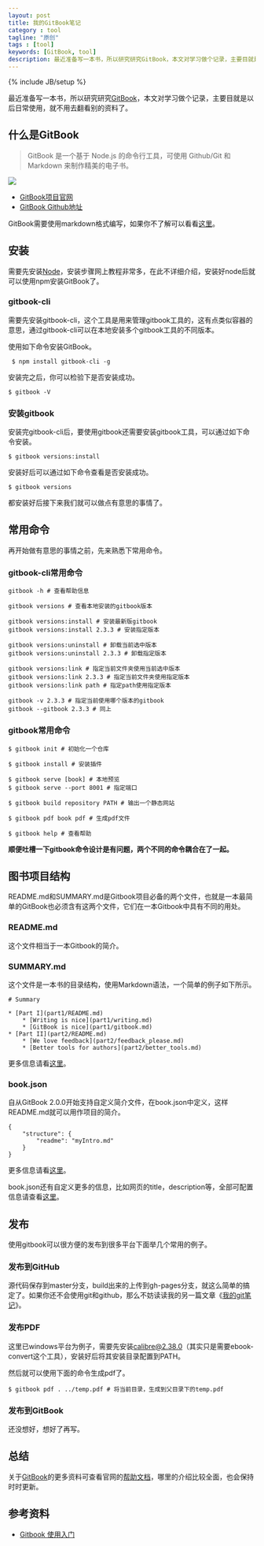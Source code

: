 ```yaml
---
layout: post
title: 我的GitBook笔记
category : tool
tagline: "原创"
tags : [tool]
keywords: [GitBook, tool]
description: 最近准备写一本书，所以研究研究GitBook，本文对学习做个记录，主要目就是以后日常使用，就不用去翻看别的资料了。
---
```

{% include JB/setup %}

最近准备写一本书，所以研究研究[GitBook][GitBook]，本文对学习做个记录，主要目就是以后日常使用，就不用去翻看别的资料了。

## 什么是GitBook
> GitBook 是一个基于 Node.js 的命令行工具，可使用 Github/Git 和 Markdown 来制作精美的电子书。

![]({{BLOG_IMG}}233.png) 

- [GitBook项目官网](http://www.gitbook.io)
- [GitBook Github地址](https://github.com/GitbookIO/gitbook)

GitBook需要使用markdown格式编写，如果你不了解可以看看[这里](https://help.gitbook.com/format/markdown.html)。

## 安装
需要先安装[Node](http://nodejs.org/)，安装步骤网上教程非常多，在此不详细介绍，安装好node后就可以使用npm安装GitBook了。

### gitbook-cli
需要先安装gitbook-cli，这个工具是用来管理gitbook工具的，这有点类似容器的意思，通过gitbook-cli可以在本地安装多个gitbook工具的不同版本。

使用如下命令安装GitBook。

	 $ npm install gitbook-cli -g

安装完之后，你可以检验下是否安装成功。

	$ gitbook -V

### 安装gitbook
安装完gitbook-cli后，要使用gitbook还需要安装gitbook工具，可以通过如下命令安装。

	$ gitbook versions:install

安装好后可以通过如下命令查看是否安装成功。

	$ gitbook versions

都安装好后接下来我们就可以做点有意思的事情了。

## 常用命令
再开始做有意思的事情之前，先来熟悉下常用命令。

### gitbook-cli常用命令

	gitbook -h # 查看帮助信息

	gitbook versions # 查看本地安装的gitbook版本
	
	gitbook versions:install # 安装最新版gitbook
	gitbook versions:install 2.3.3 # 安装指定版本

	gitbook versions:uninstall # 卸载当前选中版本
	gitbook versions:uninstall 2.3.3 # 卸载指定版本

	gitbook versions:link # 指定当前文件夹使用当前选中版本
	gitbook versions:link 2.3.3 # 指定当前文件夹使用指定版本
	gitbook versions:link path # 指定path使用指定版本

	gitbook -v 2.3.3 # 指定当前使用哪个版本的gitbook
	gitbook --gitbook 2.3.3 # 同上

### gitbook常用命令
	
	$ gitbook init # 初始化一个仓库

	$ gitbook install # 安装插件

	$ gitbook serve [book] # 本地预览
	$ gitbook serve --port 8001 # 指定端口

	$ gitbook build repository PATH # 输出一个静态网站

	$ gitbook pdf book pdf # 生成pdf文件

	$ gitbook help # 查看帮助

**顺便吐槽一下gitbook命令设计是有问题，两个不同的命令耦合在了一起。**

## 图书项目结构
README.md和SUMMARY.md是Gitbook项目必备的两个文件，也就是一本最简单的GitBook也必须含有这两个文件，它们在一本Gitbook中具有不同的用处。

### README.md
这个文件相当于一本Gitbook的简介。

### SUMMARY.md
这个文件是一本书的目录结构，使用Markdown语法，一个简单的例子如下所示。

	# Summary

	* [Part I](part1/README.md)
	    * [Writing is nice](part1/writing.md)
	    * [GitBook is nice](part1/gitbook.md)
	* [Part II](part2/README.md)
	    * [We love feedback](part2/feedback_please.md)
	    * [Better tools for authors](part2/better_tools.md)

更多信息请看[这里](https://help.gitbook.com/format/chapters.html)。

### book.json
自从GitBook 2.0.0开始支持自定义简介文件，在book.json中定义，这样README.md就可以用作项目的简介。

	{
	    "structure": {
	        "readme": "myIntro.md"
	    }
	}

更多信息请看[这里](https://help.gitbook.com/format/introduction.html)。

book.json还有自定义更多的信息，比如网页的title，description等，全部可配置信息请查看[这里](https://help.gitbook.com/format/configuration.html)。

## 发布
使用gitbook可以很方便的发布到很多平台下面举几个常用的例子。

### 发布到GitHub
源代码保存到master分支，build出来的上传到gh-pages分支，就这么简单的搞定了。如果你还不会使用git和github，那么不妨读读我的另一篇文章《[我的git笔记](http://yanhaijing.com/git/2014/11/01/my-git-note)》。

### 发布PDF
这里已windows平台为例子，需要先安装[calibre@2.38.0](http://calibre-ebook.com/)（其实只是需要ebook-convert这个工具），安装好后将其安装目录配置到PATH。

然后就可以使用下面的命令生成pdf了。

	$ gitbook pdf . ../temp.pdf # 将当前目录，生成到父目录下的temp.pdf

### 发布到GitBook
还没想好，想好了再写。

## 总结
关于[GitBook][GitBook]的更多资料可查看官网的[帮助文档](https://help.gitbook.com)，哪里的介绍比较全面，也会保持时时更新。

## 参考资料
- [Gitbook 使用入门](http://gitbook-zh.wanqingwong.com/)

[GitBook]: https://www.gitbook.com




